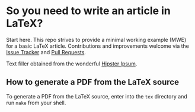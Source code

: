 # So you need to write an article in LaTeX?

Start here.
This repo strives to provide a minimal working example (MWE) for a basic LaTeX article.
Contributions and improvements welcome via the [Issue Tracker](https://github.com/Becksteinlab/minlatex/issues) and [Pull Requests](https://github.com/Becksteinlab/minlatex/pulls).

Text filler obtained from the wonderful [Hipster Ipsum](https://hipsum.co/).

## How to generate a PDF from the LaTeX source

To generate a PDF from the LaTeX source, enter into the `tex` directory and run `make` from your shell.
